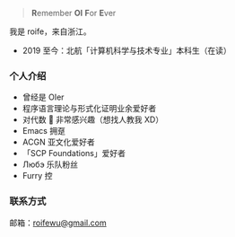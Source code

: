 > **R**emember **OI** **F**or **E**ver

我是 roife，来自浙江。

- 2019 至今：北航「计算机科学与技术专业」本科生（在读）

### 个人介绍

- 曾经是 OIer
- 程序语言理论与形式化证明业余爱好者
- 对代数 🦘 非常感兴趣（想找人教我 XD）
- Emacs 拥趸
- ACGN 亚文化爱好者
- 「SCP Foundations」爱好者
- Любэ 乐队粉丝
- Furry 控

### 联系方式

邮箱：roifewu@gmail.com
